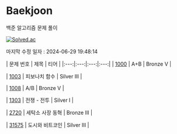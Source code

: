 # Baekjoon

백준 알고리즘 문제 풀이

[![Solved.ac](http://mazassumnida.wtf/api/v2/generate_badge?boj=clwm0217)](https://solved.ac/clwm0217)

마지막 수정 일자 : 2024-06-29 19:48:14

| 문제 번호 | 제목 | 티어 |
|:---:|:---:|:---:|:---:|
| [1000](https://www.acmicpc.net/problem/1000) | A+B | Bronze V |

| [1003](https://www.acmicpc.net/problem/1003) | 피보나치 함수 | Silver III |

| [1008](https://www.acmicpc.net/problem/1008) | A/B | Bronze V |

| [1303](https://www.acmicpc.net/problem/1303) | 전쟁 - 전투 | Silver I |

| [2720](https://www.acmicpc.net/problem/2720) | 세탁소 사장 동혁 | Bronze III |

| [31575](https://www.acmicpc.net/problem/31575) | 도시와 비트코인 | Silver III |
